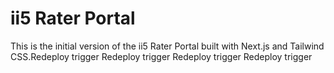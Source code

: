 # ii5 Rater Portal

This is the initial version of the ii5 Rater Portal built with Next.js and Tailwind CSS.Redeploy trigger
Redeploy trigger
Redeploy trigger
Redeploy trigger
